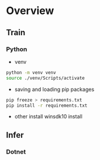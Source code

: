 
# Overview
## Train


### Python

- venv
```sh
python -m venv venv
source ./venv/Scripts/activate
```

- saving and loading pip packages
```sh
pip freeze > requirements.txt
pip install -r requirements.txt
```
- other
install winsdk10
install 
## Infer

### Dotnet